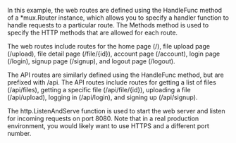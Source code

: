 In this example, the web routes are defined using the HandleFunc method of a *mux.Router instance, which allows you to specify a handler function to handle requests to a particular route. The Methods method is used to specify the HTTP methods that are allowed for each route.

The web routes include routes for the home page (/), file upload page (/upload), file detail page (/file/{id}), account page (/account), login page (/login), signup page (/signup), and logout page (/logout).

The API routes are similarly defined using the HandleFunc method, but are prefixed with /api. The API routes include routes for getting a list of files (/api/files), getting a specific file (/api/file/{id}), uploading a file (/api/upload), logging in (/api/login), and signing up (/api/signup).

The http.ListenAndServe function is used to start the web server and listen for incoming requests on port 8080. Note that in a real production environment, you would likely want to use HTTPS and a different port number.